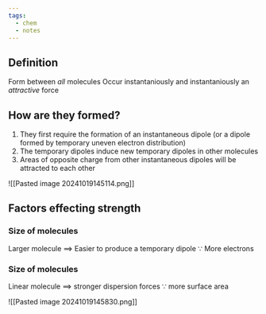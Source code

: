 ```yaml
---
tags:
  - chem
  - notes
---
```

## Definition
Form between *all* molecules
Occur instantaniously and instantaniously
an *attractive* force

## How are they formed?
1. They first require the formation of an instantaneous dipole (or a dipole formed by temporary uneven electron distribution)
2. The temporary dipoles induce new temporary dipoles in other molecules
3. Areas of opposite charge from other instantaneous dipoles will be attracted to each other

![[Pasted image 20241019145114.png]]


## Factors effecting strength 
### Size of molecules
Larger molecule $\implies$ Easier to produce a temporary dipole $\because$ More electrons
### Size of molecules
Linear molecule $\implies$ stronger dispersion forces $\because$ more surface area 


![[Pasted image 20241019145830.png]]




